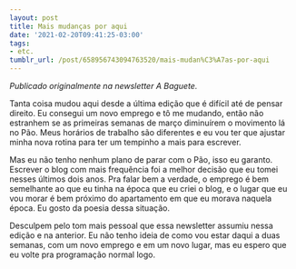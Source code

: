 ```yaml
---
layout: post
title: Mais mudanças por aqui
date: '2021-02-20T09:41:25-03:00'
tags:
- etc.
tumblr_url: /post/658956743094763520/mais-mudan%C3%A7as-por-aqui
---
```

_Publicado originalmente na newsletter A Baguete._

Tanta coisa mudou aqui desde a última edição que é difícil até de pensar direito. Eu consegui um novo emprego e tô me mudando, então não estranhem se as primeiras semanas de março diminuírem o movimento lá no Pão. Meus horários de trabalho são diferentes e eu vou ter que ajustar minha nova rotina para ter um tempinho a mais para escrever.

Mas eu não tenho nenhum plano de parar com o Pão, isso eu garanto. Escrever o blog com mais frequência foi a melhor decisão que eu tomei nesses últimos dois anos. Pra falar bem a verdade, o emprego é bem semelhante ao que eu tinha na época que eu criei o blog, e o lugar que eu vou morar é bem próximo do apartamento em que eu morava naquela época. Eu gosto da poesia dessa situação.

Desculpem pelo tom mais pessoal que essa newsletter assumiu nessa edição e na anterior. Eu não tenho ideia de como vou estar daqui a duas semanas, com um novo emprego e em um novo lugar, mas eu espero que eu volte pra programação normal logo.

